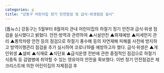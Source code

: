 ```yaml
---
categories: g
title: "강동구 어린이집 정기 안전점검 및 급식·위생점검 실시"
---
```

[톱뉴스] 강동구는 5월부터 8월까지 관내 어린이집의 하절기 정기 안전과 급식·위생 점검을 실시했다고 밝혔다. 안전·방역과 관련하여 ▲시설안전 ▲화재예방 ▲미세먼지 관리 ▲통학차량 안전 등의 점검으로 하절기 풍수해 등의 자연재해 피해를 사전에 방지하고 방역이행관리 점검을 추가 실시하여 코로나19를 예방하고자 했다. 급식·위생은 ▲개인위생 ▲설비 ▲식재료 ▲식단표 ▲급식운영 전반에 관한 중점적인 점검으로 하절기 식중독 등 감염병에 취약할 수 있는 영유아의 안전을 확보했다. 이번 정기 안전점검은 체크리스트에 의한 어린이집의 자체점검 후
